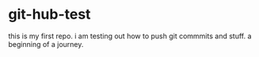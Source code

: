# git-hub-test
this is my first repo. i am testing out how to push git commmits and stuff. a beginning of a journey.
